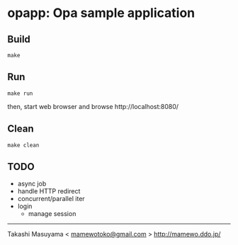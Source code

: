 opapp: Opa sample application
=============================

Build
-----

    make

Run
----

    make run

then, start web browser and browse
http://localhost:8080/

Clean
-----

    make clean


TODO
----
* async job
* handle HTTP redirect
* concurrent/parallel iter
* login
  * manage session

---
Takashi Masuyama < mamewotoko@gmail.com >
http://mamewo.ddo.jp/
